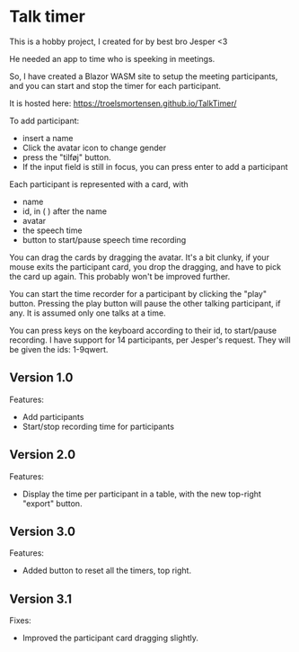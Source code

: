 # Talk timer

This is a hobby project, I created for by best bro Jesper <3

He needed an app to time who is speeking in meetings.

So, I have created a Blazor WASM site to setup the meeting participants, and you can start and stop the timer for each participant.

It is hosted here: https://troelsmortensen.github.io/TalkTimer/

To add participant:
* insert a name
* Click the avatar icon to change gender
* press the "tilføj" button.
* If the input field is still in focus, you can press enter to add a participant

Each participant is represented with a card, with
* name
* id, in ( ) after the name
* avatar
* the speech time
* button to start/pause speech time recording

You can drag the cards by dragging the avatar. It's a bit clunky, if your mouse exits the participant card, you drop the dragging, and have to pick the card up again. This probably won't be improved further.

You can start the time recorder for a participant by clicking the "play" button. Pressing the play button will pause the other talking participant, if any. It is assumed only one talks at a time.

You can press keys on the keyboard according to their id, to start/pause recording. I have support for 14 participants, per Jesper's request. They will be given the ids: 1-9qwert.


## Version 1.0
Features:
* Add participants
* Start/stop recording time for participants

## Version 2.0
Features:
* Display the time per participant in a table, with the new top-right "export" button.

## Version 3.0
Features:
* Added button to reset all the timers, top right.

## Version 3.1
Fixes:
* Improved the participant card dragging slightly.
